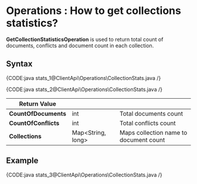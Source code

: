 ﻿# Operations : How to get collections statistics?

**GetCollectionStatisticsOperation** is used to return total count of documents, conflicts and document count in each collection.

## Syntax

{CODE:java stats_1@ClientApi\Operations\CollectionStats.java /}

{CODE:java stats_2@ClientApi\Operations\CollectionStats.java /}

| Return Value | | |
| ------------- | ----- | ---- |
| **CountOfDocuments** | int | Total documents count |
| **CountOfConflicts** | int | Total conflicts count |
| **Collections** | Map&lt;String, long&gt; | Maps collection name to document count |

## Example

{CODE:java stats_3@ClientApi\Operations\CollectionStats.java /}
